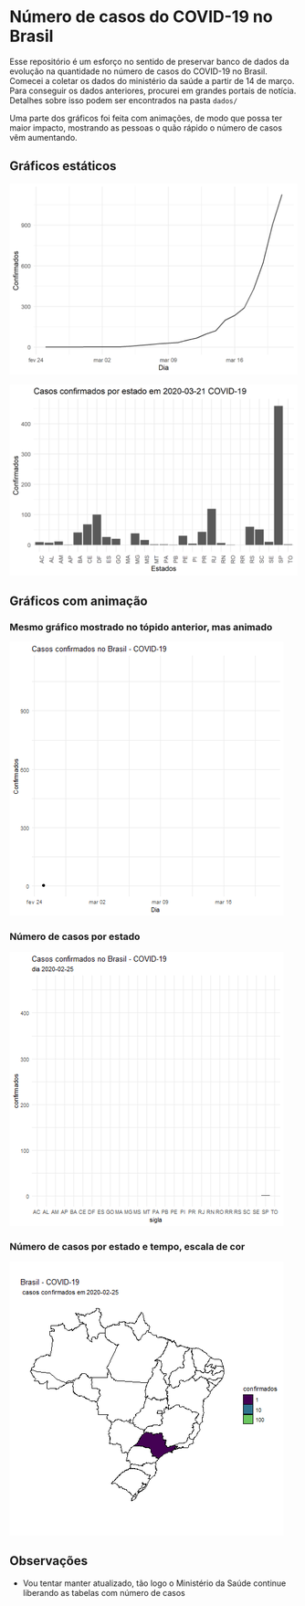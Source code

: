# Número de casos do COVID-19 no Brasil

Esse repositório é um esforço no sentido de preservar banco de dados da
evolução na quantidade no número de casos do COVID-19 no Brasil. Comecei a
coletar os dados do ministério da saúde a partir de 14 de março. Para conseguir
os dados anteriores, procurei em grandes portais de notícia. Detalhes sobre
isso podem ser encontrados na pasta `dados/`

Uma parte dos gráficos foi feita com animações, de modo que possa ter maior
impacto, mostrando as pessoas o quão rápido o número de casos vêm aumentando.

## Gráficos estáticos

![](plots/brasil_linear.png)

![](plots/estados_barra.png)

## Gráficos com animação

### Mesmo gráfico mostrado no tópido anterior, mas animado

![](animações/brasil_linear.gif)

### Número de casos por estado

![](animações/estados_barras.gif)


### Número de casos por estado e tempo, escala de cor
![](animações/brasil_mapa.gif)

## Observações
- Vou tentar manter atualizado, tão logo o Ministério da Saúde continue
  liberando as tabelas com número de casos

